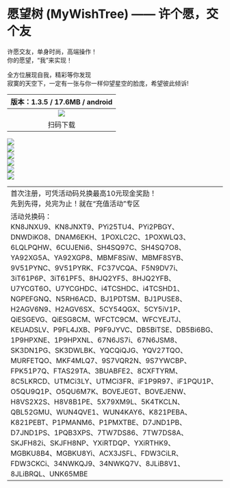 # 愿望树 (MyWishTree) —— 许个愿，交个友


许愿交友，单身时尚，高端操作！  
你的愿望，“我”来实现！

全方位展现自我，精彩等你发现  
寂寞的天空下，一定有一张与你一样仰望星空的脸庞，希望彼此倾诉!


|版本：1.3.5 / 17.6MB / android|
|:-:|
|![](https://raw.githubusercontent.com/12343954/MyWishTree/master/resources/QR_MyWishTree_Download.png)|
|扫码下载|




![](https://raw.githubusercontent.com/12343954/MyWishTree/master/resources/X-1-s.JPG)  
![](https://raw.githubusercontent.com/12343954/MyWishTree/master/resources/X-2-s.JPG)  
![](https://raw.githubusercontent.com/12343954/MyWishTree/master/resources/X-3-s.JPG)  
![](https://raw.githubusercontent.com/12343954/MyWishTree/master/resources/X-4-s.JPG)  
![](https://raw.githubusercontent.com/12343954/MyWishTree/master/resources/X-5-s.JPG)  
![](https://raw.githubusercontent.com/12343954/MyWishTree/master/resources/X-6-s.JPG)


| |
|:--|
|首次注册，可凭活动码兑换最高10元现金奖励！<br />先到先得，兑完为止！就在“充值活动”专区|
|活动兑换码：<br />KN8JNXU9、KN8JNXT9、PYi25TU4、PYi2PBGY、DNWDiKO8、DNAM6EKH、1POXLC2C、1POXWLQ3、6LQLPQHW、6CUJENi6、SH4SQ97C、SH4SQ7O8、YA92XG5A、YA92XGP8、MBMF8SiW、MBMF8SYB、9V51PYNC、9V51PYRK、FC37VCQA、F5N9DV7i、3iT61P6P、3iT61PF5、8HJQ2YF5、8HJQ2YFB、U7YCGT6O、U7YCGHDC、i4TCSHDC、i4TCSHD1、NGPEFGNQ、N5RH6ACD、BJ1PDTSM、BJ1PUSE8、H2AGV6N9、H2AGV6SX、5CY54QGX、5CY5iV1P、QiESGEVG、QiESG8CM、WFCTC9CM、WFCYEJTJ、KEUADSLV、P9FL4JXB、P9F9JYVC、DB5BiTSE、DB5Bi6BG、1P9HPXNE、1P9HPXNL、67N6JS7i、67N6JSM8、SK3DN1PG、SK3DWLBK、YQCQiQJG、YQV27TQO、MURFETQO、MKF4MLQ7、9S7VQR2N、9S7YWCBP、FPK51P7Q、FTAS29TA、3BUABFE2、8CXFTYRM、8C5LKRCD、UTMCi3LY、UTMCi3FR、iF1P9R97、iF1PQU1P、O5QU9Q1P、O5QU6M7K、BOVEJEGT、BOVEJENW、H8VS2X2S、H8V8B1PE、5X79XM9L、5K4TKCLN、QBL52GMU、WUN4QVE1、WUN4KAY6、K821PEBA、K821PEBT、P1PMANM6、P1PMXTBE、D7JND1PB、D7JND1PS、1PQB3XPS、7TW7DS86、7TW7DS8A、SKJFH82i、SKJFH8NP、YXiRTDQP、YXiRTHK9、MGBKU8B4、MGBKU8Yi、ACX3JSFL、FDW3CiLR、FDW3CKCi、34NWKQJ9、34NWKQ7V、8JLiB8V1、8JLiBRQL、UNK65MBE|




